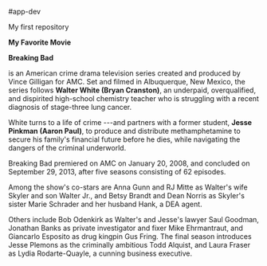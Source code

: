 #app-dev

My first repository  

**My Favorite Movie**


**Breaking Bad** 

is an American crime drama television series created and produced by Vince Gilligan for AMC. Set and filmed in Albuquerque, New Mexico, the series follows **Walter White (Bryan Cranston)**, an underpaid, overqualified, and dispirited high-school chemistry teacher who is struggling with a recent diagnosis of stage-three lung cancer.


White turns to a life of crime ---and partners with a former student, **Jesse Pinkman (Aaron Paul)**, to produce and distribute methamphetamine to secure his family's financial future before he dies, while navigating the dangers of the criminal underworld.

Breaking Bad premiered on AMC on January 20, 2008, and concluded on September 29, 2013, after five seasons consisting of 62 episodes. 

Among the show's co-stars are Anna Gunn and RJ Mitte as Walter's wife Skyler and son Walter Jr., and Betsy Brandt and Dean Norris as Skyler's sister Marie Schrader and her husband Hank, a DEA agent.

Others include Bob Odenkirk as Walter's and Jesse's lawyer Saul Goodman, Jonathan Banks as private investigator and fixer Mike Ehrmantraut, and Giancarlo Esposito as drug kingpin Gus Fring. The final season introduces Jesse Plemons as the criminally ambitious Todd Alquist, and Laura Fraser as Lydia Rodarte-Quayle, a cunning business executive.
